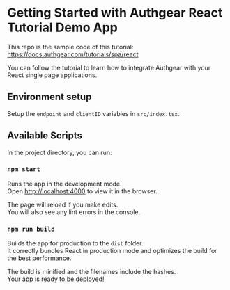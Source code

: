 # Getting Started with Authgear React Tutorial Demo App

This repo is the sample code of this tutorial: https://docs.authgear.com/tutorials/spa/react

You can follow the tutorial to learn how to integrate Authgear with your React single page applications.

## Environment setup

Setup the `endpoint` and `clientID` variables in `src/index.tsx`.

## Available Scripts

In the project directory, you can run:

### `npm start`

Runs the app in the development mode.\
Open [http://localhost:4000](http://localhost:4000) to view it in the browser.

The page will reload if you make edits.\
You will also see any lint errors in the console.

### `npm run build`

Builds the app for production to the `dist` folder.\
It correctly bundles React in production mode and optimizes the build for the best performance.

The build is minified and the filenames include the hashes.\
Your app is ready to be deployed!
